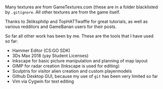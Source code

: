Many textures are from GameTextures.com (these are in a folder blacklisted by `.gitignore`.  All other textures are from the game itself.

Thanks to 3kliksphilip and TopHATTwaffle for great tutorials, as well as various redditors and GameBanan users for their posts.

So far all other work has been by me.  These are the tools that I have used so far:

* Hammer Editor (CS:GO SDK)
* 3Ds Max 2018 (yay Student Licenses)
* Inkscape for basic picture manipulation and planning of map layout
* GIMP for radar creation (Inkscape is used for editing)
* Sculptris for visitor alien creation and custom playermodels
* Github Desktop GUI, because my use of `git` has been very limited so far
* Vim via Cygwin for text editing
